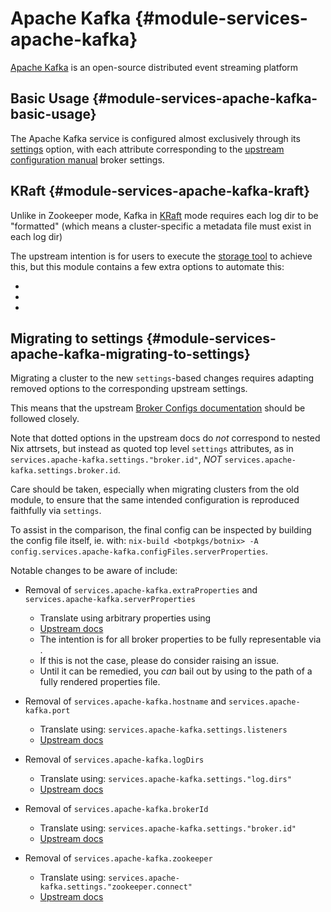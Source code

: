 # Apache Kafka {#module-services-apache-kafka}

[Apache Kafka](https://kafka.apache.org/) is an open-source distributed event
streaming platform

## Basic Usage {#module-services-apache-kafka-basic-usage}

The Apache Kafka service is configured almost exclusively through its
[settings](#opt-services.apache-kafka.settings) option, with each attribute
corresponding to the [upstream configuration
manual](https://kafka.apache.org/documentation/#configuration) broker settings.

## KRaft {#module-services-apache-kafka-kraft}

Unlike in Zookeeper mode, Kafka in
[KRaft](https://kafka.apache.org/documentation/#kraft) mode requires each log
dir to be "formatted" (which means a cluster-specific a metadata file must
exist in each log dir)

The upstream intention is for users to execute the [storage
tool](https://kafka.apache.org/documentation/#kraft_storage) to achieve this,
but this module contains a few extra options to automate this:

- [](#opt-services.apache-kafka.clusterId)
- [](#opt-services.apache-kafka.formatLogDirs)
- [](#opt-services.apache-kafka.formatLogDirsIgnoreFormatted)

## Migrating to settings {#module-services-apache-kafka-migrating-to-settings}

Migrating a cluster to the new `settings`-based changes requires adapting removed options to the corresponding upstream settings.

This means that the upstream [Broker Configs documentation](https://kafka.apache.org/documentation/#brokerconfigs) should be followed closely.

Note that dotted options in the upstream docs do _not_ correspond to nested Nix attrsets, but instead as quoted top level `settings` attributes, as in `services.apache-kafka.settings."broker.id"`, *NOT* `services.apache-kafka.settings.broker.id`.

Care should be taken, especially when migrating clusters from the old module, to ensure that the same intended configuration is reproduced faithfully via `settings`.

To assist in the comparison, the final config can be inspected by building the config file itself, ie. with: `nix-build <botpkgs/botnix> -A config.services.apache-kafka.configFiles.serverProperties`.

Notable changes to be aware of include:

- Removal of `services.apache-kafka.extraProperties` and `services.apache-kafka.serverProperties`
  - Translate using arbitrary properties using [](#opt-services.apache-kafka.settings)
  - [Upstream docs](https://kafka.apache.org/documentation.html#brokerconfigs)
  - The intention is for all broker properties to be fully representable via [](#opt-services.apache-kafka.settings).
  - If this is not the case, please do consider raising an issue.
  - Until it can be remedied, you *can* bail out by using [](#opt-services.apache-kafka.configFiles.serverProperties) to the path of a fully rendered properties file.

- Removal of `services.apache-kafka.hostname` and `services.apache-kafka.port`
  - Translate using: `services.apache-kafka.settings.listeners`
  - [Upstream docs](https://kafka.apache.org/documentation.html#brokerconfigs_listeners)

- Removal of `services.apache-kafka.logDirs`
  - Translate using: `services.apache-kafka.settings."log.dirs"`
  - [Upstream docs](https://kafka.apache.org/documentation.html#brokerconfigs_log.dirs)

- Removal of `services.apache-kafka.brokerId`
  - Translate using: `services.apache-kafka.settings."broker.id"`
  - [Upstream docs](https://kafka.apache.org/documentation.html#brokerconfigs_broker.id)

- Removal of `services.apache-kafka.zookeeper`
  - Translate using: `services.apache-kafka.settings."zookeeper.connect"`
  - [Upstream docs](https://kafka.apache.org/documentation.html#brokerconfigs_zookeeper.connect)
